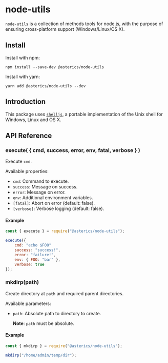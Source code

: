 # node-utils

`node-utils` is a collection of methods tools for node.js, with the purpose of ensuring cross-platform support (Windows/Linux/OS X).

## Install

Install with npm:

    npm install --save-dev @asterics/node-utils

Install with yarn:

    yarn add @asterics/node-utils --dev

## Introduction

This package uses [`shelljs`](https://www.npmjs.com/package/shelljs), a portable implementation of the Unix shell for Windows, Linux and OS X.

## API Reference

### execute( { cmd, success, error, env, fatal, verbose } )

Execute `cmd`.

Available properties:

* `cmd`: Command to execute.
* `success`: Message on success.
* `error`: Message on error.
* `env`: Additional environment variables.
* `[fatal]`: Abort on error (default: false).
* `[verbose]`: Verbose logging (default: false).

#### Example

```javascript
const { execute } = require("@asterics/node-utils");

execute({
    cmd: "echo $FOO"
    success: "success!",
    error: "failure!",
    env: { FOO: "bar" },
    verbose: true
});
```

### mkdirp(path)

Create directory at `path` and required parent directories.

Available parameters:

* `path`: Absolute path to directory to create.

  **Note**: `path` must be absolute.

#### Example

````javascript
const { mkdirp } = require("@asterics/node-utils");

mkdirp("/home/admin/temp/dir");
````
